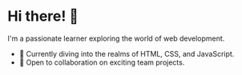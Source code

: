 # Hi there! 👋

I'm a passionate learner exploring the world of web development.

- 🌱 Currently diving into the realms of HTML, CSS, and JavaScript.
- 👯 Open to collaboration on exciting team projects.
